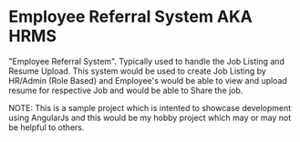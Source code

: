 # Employee Referral System AKA HRMS
"Employee Referral System". Typically used to handle the Job Listing and Resume Upload. This system would be used to create Job Listing by HR/Admin
(Role Based) and Employee's would be able to view and upload resume for respective Job and would be able to Share the job.

NOTE: This is a sample project which is intented to showcase development using AngularJs and this would be my hobby project which may or may not be helpful to others.

